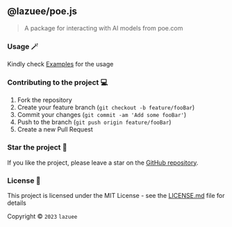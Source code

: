 ## @lazuee/poe.js

> A package for interacting with AI models from poe.com

### Usage 🪄

Kindly check [Examples](https://github.com/lazuee/poe.js/tree/main/examples) for the usage

### Contributing to the project 💻

1. Fork the repository
2. Create your feature branch (`git checkout -b feature/fooBar`)
3. Commit your changes (`git commit -am 'Add some fooBar'`)
4. Push to the branch (`git push origin feature/fooBar`)
5. Create a new Pull Request

### Star the project 🌟

If you like the project, please leave a star on the [GitHub repository](https://github.com/lazuee/poe.js).

### License 🔑

This project is licensed under the MIT License - see the [LICENSE.md](LICENSE.md) file for details

Copyright © `2023` `lazuee`
